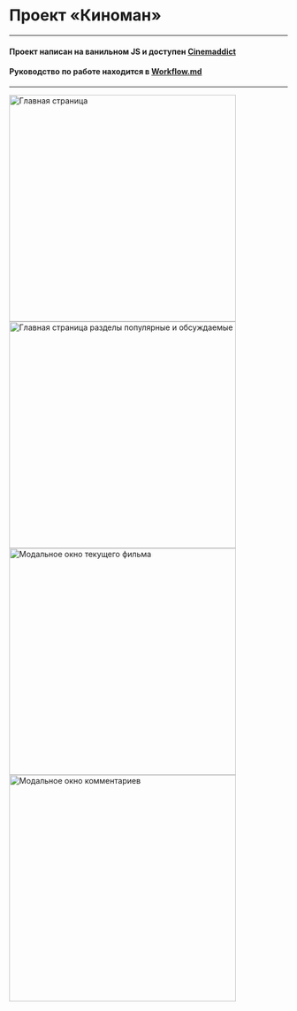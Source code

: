 # Проект «Киноман»

---

####  Проект написан на ванильном JS и доступен [Cinemaddict](https://cinemaddict-project.netlify.app)
#### Руководство по работе находится в [Workflow.md](/Workflow.md)

---

<img width="410" alt="Главная страница" src="https://user-images.githubusercontent.com/89462502/200116965-83996500-5a11-4c4a-af4f-fe95dde17ca8.jpg"> <img width="410" alt="Главная страница разделы популярные и обсуждаемые" src="https://user-images.githubusercontent.com/89462502/200117208-766345da-20ad-495c-bbff-e9b75987532f.jpg"> <img width="410" alt="Модальное окно текущего фильма" src="https://user-images.githubusercontent.com/89462502/200116979-b8e7b479-9cdf-4511-a9b3-5bb1f30f7ab4.jpg"> <img width="410" alt="Модальное окно комментариев" src="https://user-images.githubusercontent.com/89462502/200116982-3089c8a6-de92-4e20-bb80-8e5bd8dadbdc.jpg"> 
